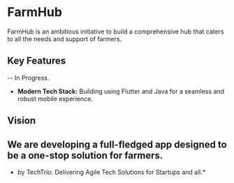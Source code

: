 # FarmHub

FarmHub is an ambitious initiative to build a comprehensive hub that caters to all the needs and support of farmers.

## Key Features

-- In Progress.

- **Modern Tech Stack:** Building using Flutter and Java for a seamless and robust mobile experience.

## Vision

We are developing a full-fledged app designed to be a one-stop solution for farmers.
---

* by TechTrio: Delivering Agile Tech Solutions for Startups and all.*
